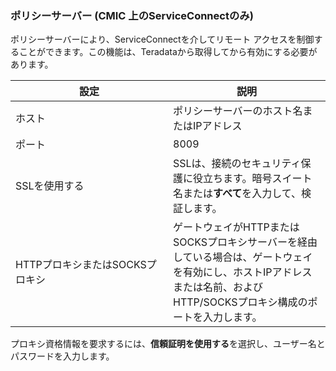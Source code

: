 ### ポリシーサーバー (CMIC 上のServiceConnectのみ)

ポリシーサーバーにより、ServiceConnectを介してリモート アクセスを制御することができます。この機能は、Teradataから取得してから有効にする必要があります。

<table>
<colgroup>
<col style="width: 50%" />
<col style="width: 50%" />
</colgroup>
<thead>
<tr class="header">
<th>設定</th>
<th>説明</th>
</tr>
</thead>
<tbody>
<tr class="odd">
<td>ホスト</td>
<td>ポリシーサーバーのホスト名またはIPアドレス</td>
</tr>
<tr class="even">
<td>ポート</td>
<td>8009</td>
</tr>
<tr class="odd">
<td>SSLを使用する</td>
<td>SSLは、接続のセキュリティ保護に役立ちます。暗号スイート名または<strong>すべて</strong>を入力して、検証します。</td>
</tr>
<tr class="even">
<td>HTTPプロキシまたはSOCKSプロキシ</td>
<td>ゲートウェイがHTTPまたはSOCKSプロキシサーバーを経由している場合は、ゲートウェイを有効にし、ホストIPアドレスまたは名前、およびHTTP/SOCKSプロキシ構成のポートを入力します。</td>
</tr>
</tbody>
</table>

プロキシ資格情報を要求するには、**信頼証明を使用する**を選択し、ユーザー名とパスワードを入力します。

